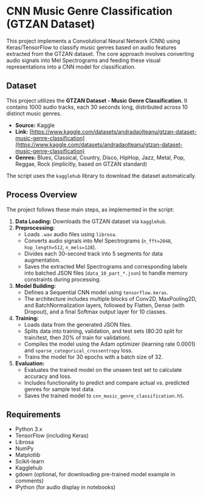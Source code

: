 # CNN Music Genre Classification (GTZAN Dataset)

This project implements a Convolutional Neural Network (CNN) using Keras/TensorFlow to classify music genres based on audio features extracted from the GTZAN dataset. The core approach involves converting audio signals into Mel Spectrograms and feeding these visual representations into a CNN model for classification.

## Dataset

This project utilizes the **GTZAN Dataset - Music Genre Classification**. It contains 1000 audio tracks, each 30 seconds long, distributed across 10 distinct music genres.

* **Source:** Kaggle
* **Link:** [https://www.kaggle.com/datasets/andradaolteanu/gtzan-dataset-music-genre-classification](https://www.kaggle.com/datasets/andradaolteanu/gtzan-dataset-music-genre-classification)
* **Genres:** Blues, Classical, Country, Disco, HipHop, Jazz, Metal, Pop, Reggae, Rock (implicitly, based on GTZAN standard)

The script uses the `kagglehub` library to download the dataset automatically.

## Process Overview

The project follows these main steps, as implemented in the script:

1.  **Data Loading:** Downloads the GTZAN dataset via `kagglehub`.
2.  **Preprocessing:**
    * Loads `.wav` audio files using `librosa`.
    * Converts audio signals into Mel Spectrograms (`n_fft=2048`, `hop_length=512`, `n_mels=128`).
    * Divides each 30-second track into 5 segments for data augmentation.
    * Saves the extracted Mel Spectrograms and corresponding labels into batched JSON files (`data_10_part_*.json`) to handle memory constraints during processing.
3.  **Model Building:**
    * Defines a Sequential CNN model using `tensorflow.keras`.
    * The architecture includes multiple blocks of Conv2D, MaxPooling2D, and BatchNormalization layers, followed by Flatten, Dense (with Dropout), and a final Softmax output layer for 10 classes.
4.  **Training:**
    * Loads data from the generated JSON files.
    * Splits data into training, validation, and test sets (80:20 split for train/test, then 20% of train for validation).
    * Compiles the model using the Adam optimizer (learning rate 0.0001) and `sparse_categorical_crossentropy` loss.
    * Trains the model for 30 epochs with a batch size of 32.
5.  **Evaluation:**
    * Evaluates the trained model on the unseen test set to calculate accuracy and loss.
    * Includes functionality to predict and compare actual vs. predicted genres for sample test data.
    * Saves the trained model to `cnn_music_genre_classification.h5`.

## Requirements

* Python 3.x
* TensorFlow (including Keras)
* Librosa
* NumPy
* Matplotlib
* Scikit-learn
* Kagglehub
* gdown (optional, for downloading pre-trained model example in comments)
* IPython (for audio display in notebooks)
